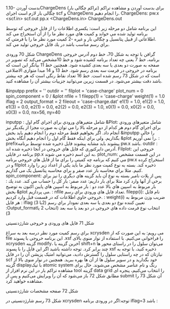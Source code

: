 
1.10- بدست آوردنChargeDens  (تراکم چگالی بار)
برای بدست آوردن و مشاهده تراکم چگالی بار لازم است اجرای  scf و ChargeDens را انجام دهیم.
ChargeDens:
pw.x <scf.in> scf.out
pp.x <ChargeDens.in> ChargeDens.out


اين برنامه شامل دو مرحله زير است:
يكسري اطلاعات را از فايل خروجي كه توسط برنامه توليد شده مي خواند و كميت هاي مورد نظر ما را از آن استخراج مي كند .اطلاعاتي از قبيل پتانسيل و چگالي بار و غيره
-2 كميت مورد نظر ما را با فرمتي كه براي رسم مناسب باشد در يك فايل خروجي توليد مي كند.



شکل 70 ورودی ChargeDens گرافن
با توجه به شکل 70، خط دوم آدرس خروجی برنامه، خط 7 یعنی چه تعداد برنامه کشیده شود و خط 10مشخص می‌کند که تصویر در صفحه به صورت دو بعدی  یا سه بعدی کشیده شود. همچنین خط 11 بیانگر این است که برنامه در خروجی در فرمت سه بعدی رسم شود. خط 13 و 14 مبدا متوازی الاضلاعی است که در  شکل 73 رسم شده است. خط 16 تعداد نقاط رنگی است که هر چه بیشتر باشد دقت بیشتر می‌شود. در قسمت زیرین  می‌توانید جزییات بیشتر آن را مشاهده کنید.

&inputpp
prefix = ''
outdir = ''
filplot = 'case-charge'
plot_num = 0
spin_component = 0
/
&plot
nfile = 1
filepp(1) = 'case-charge'
weight(1) = 1.0
iflag = 2
output_format = 2
fileout = 'case-charge.dat'
e1(1) = 1.0, e1(2) = 1.0, e1(3) = 0.0,
e2(1) = 0.0, e2(2) = 0.0, e2(3) = 1.0,
x0(1) = 0.0, x0(2) = 0.0, x0(3) = 0.0,
nx=56, ny=40


inputpp : شامل متغيرهاي ورودي براي اجراي گام اول
&Plot: شامل متغيرهاي ورودي براي اجراي گام دوم
هر كدام از دو مرحله بالا را مي توان به صورت مجزا از يكديگر نيز انجام داد. اگر بخواهيم فقط مرحله دوم را انجام دهيم بايد بخش &inputpp را خالي بگذاريم. ولي براي اينكه فقط گام اول را انجام دهيم آنگاه بخش &plot را نمی آوریم.
 : prefixپيشوند بايد مشابه پيشوند فايل ذخيره شده توسط برنامه pw.x   باشد.
 outdir : آدرس دايركتوري كه فايل هاي خروجي در آنجا ذخيره شده اند.
Filplot: خروجی این برنامه در فایلی pp.x به اين اسم ذخيره مي شوند.
plot_num: در اين قسمت مشخص مي كنيم كه برنامه چه كميتي را براي ما از فايل هاي خروجي برنامه pw.x استخراج کرده و در filplot ذخیره کند.
بسته به نوع كميت مورد نظر ما بايد يكي از اعداد زير را وارد كنيم. مثلا براي محاسبه بار عدد صفر و براي محاسبه پتانسیل یک می گذاریم.
spin_component:  پس از پلات نامبر بسته به نوع آن بايد گزينه هاي ديگري را نيز براي برخي از آنها وارد کرد مثلا برای بار داریم:
عدد صفر: بار كل را حساب مي كند.
عدد يك : بار مربوط به اسپين هاي بالا
عدد دو : بار مربوط به اسپين هاي پايين
اكنون به توضيح بخش &plot  می پردازیم.
: nfile تعداد فايل هاي ورودي براي رسم.
filepp(i): نام فايل خروجي حاوي اطلاعات كه در قسمت قبل وارد كرديم.
: weight(i) ضريب وزن مربوط به هر فايل
: iflag تعيين كننده نوع دو بعدی یا سه بعدی نمودار براي رسم (2یا 3) 
 :Output_formatانتخاب نوع فرمت داده هاي خروجي در دو بعد یا سه بعد (انتخاب 2 یا 3)


شکل 71 فایل های ورودی و خروجی شارژدنسیتی

براي رسم كميت مورد نظر درسه بعد به سراغ xcrysden می رویم: به این صورت که از  file این برنامه خروجی با پسوند .xsf را فراخوانی می‌کنیم. 
 با استفاده از نوار منوی بالای xcrysden گزینه modify، آخرین گزینه یا shift+n می‌توان  سلول را در راستای محور ها چند برابر کرد. توجه داشته باشید اگر این فایل را با پسوند xsf ذخیره کنید، با توجه به نیازتان که در چه راستایی سلول را گسترش دادید، می‌توانید امتیک پزیشن آن را در فایل scf خود بگدارید و در سوپر سلول ها از آن ها بهره ببرید.
همچنین در  نوار منوی بالا از گزینه  displayبا تیک atomic system رنگ و نام عناصر مشخص می‌شوند.
حال برای مشاهده تراکم بار در این نرم افزار از tool گزینه data grid را انتخاب می‌کنیم، پنجره ای مطابق شکل 72 باز می‌شود که آن را ویرایش می‌کنیم و پس از submit آن شکل 73 را مشاهده خواهید کرد.



شکل 72  صفحه مشخصات شارژدنسیتی


شکل 73 رسم شارژدنسیتی در xcrysden
توجه:اگر در ورودی برنامه iflag=3  باشد :
